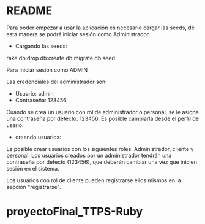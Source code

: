# README
Para poder empezar a usar la aplicación es necesario cargar las seeds, de esta manera se podrá iniciar sesión como Administrador.

* Cargando las seeds: 

rake db:drop db:create db:migrate db:seed

Para iniciar sesión como ADMIN

Las credenciales del administrador son: 

* Usuario: admin
* Contraseña: 123456

Cuando se crea un usuario con rol de administrador o personal, se le asigna una contraseña por defecto: 
123456. Es posible cambiarla desde el perfil de usario. 

* creando usuarios: 

Es posible crear usuarios con los siguientes roles: Administrador, cliente y personal. 
Los usuarios creados por un administrador tendrán una contraseña por defecto (123456), que deberán cambiar una vez que inicien sesión en el sistema. 

Los usuarios con rol de cliente pueden registrarse ellos mismos en la sección "registrarse". 

# proyectoFinal_TTPS-Ruby
